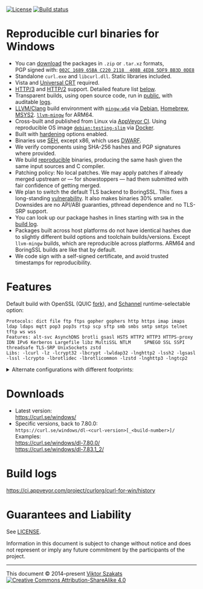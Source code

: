 <!--
Copyright 2014-present Viktor Szakats
SPDX-License-Identifier: CC-BY-SA-4.0
-->
[![License](https://raw.githubusercontent.com/curl/curl-for-win/main/MIT.svg?sanitize=1)](LICENSE.md)
[![Build status](https://ci.appveyor.com/api/projects/status/8yf6xjgq7u0cm013/branch/main?svg=true)](https://ci.appveyor.com/project/curlorg/curl-for-win/branch/main)

# Reproducible curl binaries for Windows

- You can [download](https://curl.se/windows/) the packages
  in `.zip` or `.tar.xz` formats,<br>PGP signed with:
  [`002C 1689 65BA C220 2118  408B 4ED8 5DF9 BB3D 0DE8`](https://raw.githubusercontent.com/curl/curl-for-win/main/sign-pkg-public.asc)
- Standalone `curl.exe` and `libcurl.dll`. Static libraries included.
- Vista and
  [Universal CRT](https://devblogs.microsoft.com/cppblog/introducing-the-universal-crt/)
  required.
- [HTTP/3](https://en.wikipedia.org/wiki/HTTP/3) and
  [HTTP/2](https://en.wikipedia.org/wiki/HTTP/2) support.
  Detailed feature list [below](#features).
- Transparent builds, using open source code, run in
  [public](https://ci.appveyor.com/project/curlorg/curl-for-win/branch/main),
  with auditable [logs](#build-logs).
- [LLVM/Clang](https://clang.llvm.org/) build environment with
  [`mingw-w64`](https://sourceforge.net/p/mingw-w64/) via
  [Debian](https://packages.debian.org/testing/mingw-w64),
  [Homebrew](https://formulae.brew.sh/formula/mingw-w64),
  [MSYS2](https://www.msys2.org/).
  [`llvm-mingw`](https://github.com/mstorsjo/llvm-mingw) for ARM64.
- Cross-built and published from Linux via
  [AppVeyor CI](https://www.appveyor.com/). Using reproducible OS image
  [`debian:testing-slim`](https://github.com/debuerreotype/docker-debian-artifacts/tree/dist-amd64/testing/slim)
  via [Docker](https://hub.docker.com/_/debian/).
- Built with
  [hardening](https://en.wikipedia.org/wiki/Hardening_%28computing%29)
  options enabled.
- Binaries use
  [SEH](https://en.wikipedia.org/wiki/Microsoft-specific_exception_handling_mechanisms#SEH),
  except x86, which uses [DWARF](https://en.wikipedia.org/wiki/DWARF).
- We verify components using SHA-256 hashes and PGP signatures where provided.
- We build [reproducible](https://reproducible-builds.org/) binaries,
  producing the same hash given the same input sources and C compiler.
- Patching policy: No local patches. We may apply patches if already merged
  upstream or &mdash; for showstoppers &mdash; had them submitted with fair
  confidence of getting merged.
- We plan to switch the default TLS backend to BoringSSL. This fixes a
  long-standing [vulnerability](https://curl.se/docs/CVE-2019-5443.html). It
  also makes binaries 30% smaller. Downsides are no API/ABI guaranties, pthread
  dependence and no TLS-SRP support.
- You can look up our package hashes in lines starting with `SHA` in the
  [build log](https://ci.appveyor.com/project/curlorg/curl-for-win/branch/main).
- Packages built across host platforms do not have identical hashes due to
  slightly different build options and toolchain builds/versions. Except
  `llvm-mingw` builds, which are reproducible across platforms. ARM64 and
  BoringSSL builds are like that by default.
- We code sign with a self-signed certificate, and avoid trusted timestamps
  for reproducibility.

# Features

Default build with OpenSSL (QUIC [fork](https://github.com/quictls/openssl/)),
and [Schannel](https://learn.microsoft.com/windows/win32/com/schannel)
runtime-selectable option:
```
Protocols: dict file ftp ftps gopher gophers http https imap imaps ldap ldaps mqtt pop3 pop3s rtsp scp sftp smb smbs smtp smtps telnet tftp ws wss
Features: alt-svc AsynchDNS brotli gsasl HSTS HTTP2 HTTP3 HTTPS-proxy IDN IPv6 Kerberos Largefile libz MultiSSL NTLM     SPNEGO SSL SSPI threadsafe TLS-SRP UnixSockets zstd
Libs: -lcurl -lz -lcrypt32 -lbcrypt -lwldap32 -lnghttp2 -lssh2 -lgsasl -lssl -lcrypto -lbrotlidec -lbrotlicommon -lzstd -lnghttp3 -lngtcp2
```
<details><summary>Alternate configurations with different footprints:</summary><p>

```
"big":
Protocols: dict file ftp ftps gopher gophers http https imap imaps ldap ldaps mqtt pop3 pop3s rtsp scp sftp smb smbs smtp smtps telnet tftp ws wss
Features: alt-svc AsynchDNS brotli gsasl HSTS HTTP2 HTTP3 HTTPS-proxy IDN IPv6 Kerberos Largefile libz MultiSSL NTLM PSL SPNEGO SSL SSPI threadsafe         UnixSockets zstd
Libs: -lcurl -lz -lcrypt32 -lbcrypt -lwldap32 -lnghttp2 -lssh2 -lgsasl -lssl -lcrypto -lbrotlidec -lbrotlicommon -lzstd -lnghttp3 -lngtcp2 -lidn2 -lpsl -liconv -lunistring

"boringssl":
Protocols: dict file ftp ftps gopher gophers http https imap imaps ldap ldaps mqtt pop3 pop3s rtsp scp sftp smb smbs smtp smtps telnet tftp ws wss
Features: alt-svc AsynchDNS brotli gsasl HSTS HTTP2 HTTP3 HTTPS-proxy IDN IPv6 Kerberos Largefile libz MultiSSL NTLM     SPNEGO SSL SSPI threadsafe         UnixSockets zstd
Libs: -lcurl -lz -lcrypt32 -lbcrypt -lwldap32 -lnghttp2 -lssh2 -lgsasl -lssl -lcrypto -lbrotlidec -lbrotlicommon -lzstd -lnghttp3 -lngtcp2

"noh3", HTTP/2:
Protocols: dict file ftp ftps gopher gophers http https imap imaps ldap ldaps mqtt pop3 pop3s rtsp scp sftp smb smbs smtp smtps telnet tftp ws wss
Features: alt-svc AsynchDNS brotli gsasl HSTS HTTP2       HTTPS-proxy IDN IPv6 Kerberos Largefile libz MultiSSL NTLM     SPNEGO SSL SSPI threadsafe TLS-SRP UnixSockets zstd
Libs: -lcurl -lz -lcrypt32 -lbcrypt -lwldap32 -lnghttp2 -lssh2 -lgsasl -lssl -lcrypto -lbrotlidec -lbrotlicommon -lzstd

"mini", Schannel, without brotli and zstd:
Protocols: dict file ftp ftps gopher gophers http https imap imaps ldap ldaps mqtt pop3 pop3s rtsp scp sftp smb smbs smtp smtps telnet tftp ws wss
Features: alt-svc AsynchDNS        gsasl HSTS HTTP2                   IDN IPv6 Kerberos Largefile libz          NTLM     SPNEGO SSL SSPI threadsafe         UnixSockets
Libs: -lcurl -lz -lcrypt32 -lbcrypt -lwldap32 -lnghttp2 -lssh2 -lgsasl

"micro", without libssh2 and gsasl:
Protocols: dict file ftp ftps gopher gophers http https imap imaps ldap ldaps mqtt pop3 pop3s rtsp          smb smbs smtp smtps telnet tftp ws wss
Features: alt-svc AsynchDNS              HSTS HTTP2                   IDN IPv6 Kerberos Largefile libz          NTLM     SPNEGO SSL SSPI threadsafe         UnixSockets
Libs: -lcurl -lz -lcrypt32 -lbcrypt -lwldap32 -lnghttp2

"nano", HTTP/1.1:
Protocols: dict file ftp ftps gopher gophers http https imap imaps ldap ldaps mqtt pop3 pop3s rtsp          smb smbs smtp smtps telnet tftp ws wss
Features:         AsynchDNS              HSTS                         IDN IPv6 Kerberos Largefile libz          NTLM     SPNEGO SSL SSPI threadsafe         UnixSockets
Libs: -lcurl -lz -lcrypt32 -lbcrypt -lwldap32

"pico", HTTP/1.1-only:
Protocols:                                   http https
Features:         AsynchDNS              HSTS                             IPv6          Largefile libz                          SSL SSPI threadsafe         UnixSockets
Libs: -lcurl -lz -lcrypt32 -lbcrypt
```
</p></details>

# Downloads

* Latest version:
  <br><https://curl.se/windows/>
* Specific versions, back to 7.80.0:<br>
  `https://curl.se/windows/dl-<curl-version>[_<build-number>]/`
  <br>Examples:
  <br><https://curl.se/windows/dl-7.80.0/>
  <br><https://curl.se/windows/dl-7.83.1_2/>

# Build logs

<https://ci.appveyor.com/project/curlorg/curl-for-win/history>

# Guarantees and Liability

See [LICENSE](LICENSE.md).

Information in this document is subject to change without notice and does
not represent or imply any future commitment by the participants of the
project.

---
This document &copy;&nbsp;2014&ndash;present [Viktor Szakats](https://vsz.me/)<br>
[![Creative Commons Attribution-ShareAlike 4.0](https://raw.githubusercontent.com/curl/curl-for-win/main/cc-by-sa.svg?sanitize=1)](https://creativecommons.org/licenses/by-sa/4.0/)
